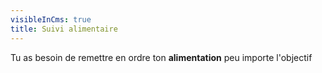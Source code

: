 ```yaml
---
visibleInCms: true
title: Suivi alimentaire
---
```

Tu as besoin de remettre en ordre ton **alimentation** peu importe l'objectif